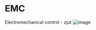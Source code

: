 # EMC
Electromechanical control  -   zjut
![image](https://user-images.githubusercontent.com/81625961/154927506-7c042134-9a52-4a37-8939-919462da0325.png)
